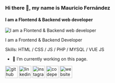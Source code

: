 ### Hi there 👋, my name is Mauricio Fernández
#### I am a Flontend & Backend web developer
![I am a Flontend & Backend web developer](https://spumkid.com.ar/static/images/logo.png)

I am a Frontend & Backend Developer

Skills: HTML / CSS / JS / PHP / MYSQL / VUE JS

- 🔭 I’m currently working on this page. 


[<img src='https://cdn.jsdelivr.net/npm/simple-icons@3.0.1/icons/github.svg' alt='github' height='40'>](https://github.com/spumkid)  [<img src='https://cdn.jsdelivr.net/npm/simple-icons@3.0.1/icons/linkedin.svg' alt='linkedin' height='40'>](https://www.linkedin.com/in/spumkid/)  [<img src='https://cdn.jsdelivr.net/npm/simple-icons@3.0.1/icons/instagram.svg' alt='instagram' height='40'>](https://www.instagram.com/mauricio.spumkid/)  [<img src='https://cdn.jsdelivr.net/npm/simple-icons@3.0.1/icons/codepen.svg' alt='codepen' height='40'>](https://codepen.io/spumkid)  [<img src='https://cdn.jsdelivr.net/npm/simple-icons@3.0.1/icons/icloud.svg' alt='website' height='40'>](https://spumkid.com.ar)  
